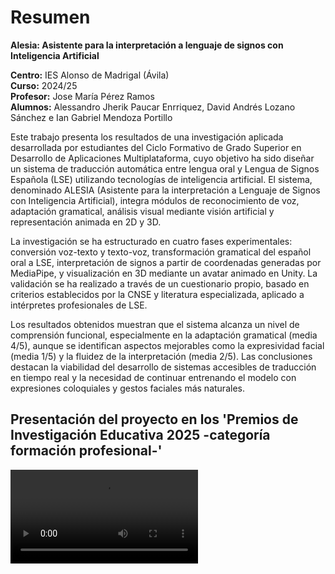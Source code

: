 # Resumen

**Alesia: Asistente para la interpretación a lenguaje de signos con Inteligencia Artificial**

**Centro:** IES Alonso de Madrigal (Ávila)  
**Curso:** 2024/25   
**Profesor:** Jose María Pérez Ramos   
**Alumnos:** Alessandro Jherik Paucar Enrriquez, David Andrés Lozano Sánchez e Ian Gabriel Mendoza Portillo

Este trabajo presenta los resultados de una investigación aplicada desarrollada por estudiantes del Ciclo Formativo de
Grado Superior en Desarrollo de Aplicaciones Multiplataforma, cuyo objetivo ha sido diseñar un sistema de traducción
automática entre lengua oral y Lengua de Signos Española (LSE) utilizando tecnologías de inteligencia artificial. El
sistema, denominado ALESIA (Asistente para la interpretación a Lenguaje de Signos con Inteligencia Artificial), integra
módulos de reconocimiento de voz, adaptación gramatical, análisis visual mediante visión artificial y representación
animada en 2D y 3D.

La investigación se ha estructurado en cuatro fases experimentales: conversión voz-texto y texto-voz, transformación
gramatical del español oral a LSE, interpretación de signos a partir de coordenadas generadas por MediaPipe, y
visualización en 3D mediante un avatar animado en Unity. La validación se ha realizado a través de un cuestionario
propio, basado en criterios establecidos por la CNSE y literatura especializada, aplicado a intérpretes profesionales de
LSE.

Los resultados obtenidos muestran que el sistema alcanza un nivel de comprensión funcional, especialmente en la
adaptación gramatical (media 4/5), aunque se identifican aspectos mejorables como la expresividad facial (media 1/5) y
la fluidez de la interpretación (media 2/5). Las conclusiones destacan la viabilidad del desarrollo de sistemas
accesibles de traducción en tiempo real y la necesidad de continuar entrenando el modelo con expresiones coloquiales y
gestos faciales más naturales.

## Presentación del proyecto en los 'Premios de Investigación Educativa 2025 -categoría formación profesional-'

<video src="https://youtu.be/Erdl_m1Pxu8" />

## Video demostración

En el siguiente vídeo podéis ver una demostración de la ejecución del proyecto.

### Palabras claves

Lengua de Signos Española (LSE), Inteligencia Artificial, Visión Artificial, Modelado 3D, Procesamiento del Lenguaje
Natural (PLN), Reconocimiento de Voz, Accesibilidad Comunicativa, #PiiECyL.

Spanish Sign Language (SSL), Artificial Intelligence, Computer Vision, 3D Modeling, Natural Language Processing (NLP),
Speech Recognition, Communicative Accessibility, #PiiECyL.

> El contenido de esta web se ha cogido de una parte de las memorias realizadas en este proyecto de investigación.

